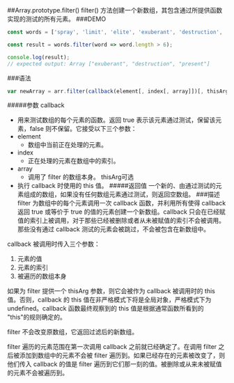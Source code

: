 ##Array.prototype.filter()
filter() 方法创建一个新数组，其包含通过所提供函数实现的测试的所有元素。
###DEMO
```javascript
const words = ['spray', 'limit', 'elite', 'exuberant', 'destruction', 'present'];

const result = words.filter(word => word.length > 6);

console.log(result);
// expected output: Array ["exuberant", "destruction", "present"]
```
###语法
```javascript
var newArray = arr.filter(callback(element[, index[, array]])[, thisArg])
```
#####参数
callback
- 用来测试数组的每个元素的函数。返回 true 表示该元素通过测试，保留该元素，false 则不保留。它接受以下三个参数：
- element
  - 数组中当前正在处理的元素。
- index
  - 正在处理的元素在数组中的索引。
- array
  - 调用了 filter 的数组本身。
thisArg可选
- 执行 callback 时使用的 this 值。
#####返回值
一个新的、由通过测试的元素组成的数组，如果没有任何数组元素通过测试，则返回空数组。
###描述
filter 为数组中的每个元素调用一次 callback 函数，并利用所有使得 callback 返回 true 或等价于 true 的值的元素创建一个新数组。callback 只会在已经赋值的索引上被调用，对于那些已经被删除或者从未被赋值的索引不会被调用。那些没有通过 callback 测试的元素会被跳过，不会被包含在新数组中。

callback 被调用时传入三个参数：
1. 元素的值
2. 元素的索引
3. 被遍历的数组本身

如果为 filter 提供一个 thisArg 参数，则它会被作为 callback 被调用时的 this 值。否则，callback 的 this 值在非严格模式下将是全局对象，严格模式下为 undefined。callback 函数最终观察到的 this 值是根据通常函数所看到的 "this"的规则确定的。

filter 不会改变原数组，它返回过滤后的新数组。

filter 遍历的元素范围在第一次调用 callback 之前就已经确定了。在调用 filter 之后被添加到数组中的元素不会被 filter 遍历到。如果已经存在的元素被改变了，则他们传入 callback 的值是 filter 遍历到它们那一刻的值。被删除或从来未被赋值的元素不会被遍历到。